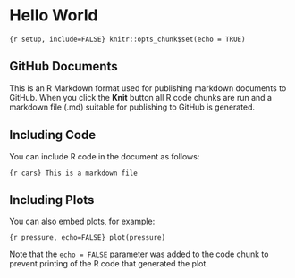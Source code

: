 Hello World
================

`{r setup, include=FALSE} knitr::opts_chunk$set(echo = TRUE)`

## GitHub Documents

This is an R Markdown format used for publishing markdown documents to
GitHub. When you click the **Knit** button all R code chunks are run and
a markdown file (.md) suitable for publishing to GitHub is generated.

## Including Code

You can include R code in the document as follows:

`{r cars} This is a markdown file`

## Including Plots

You can also embed plots, for example:

`{r pressure, echo=FALSE} plot(pressure)`

Note that the `echo = FALSE` parameter was added to the code chunk to
prevent printing of the R code that generated the plot.
